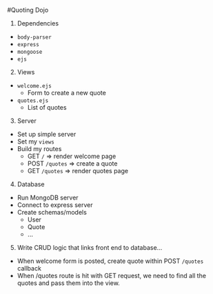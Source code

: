 #Quoting Dojo

1. Dependencies
  + `body-parser`
  + `express`
  + `mongoose`
  + `ejs`

2. Views
  + `welcome.ejs`
    + Form to create a new quote
  + `quotes.ejs`
    + List of quotes

3. Server
  + Set up simple server
  + Set my `views`
  + Build my routes
    + GET `/` => render welcome page
    + POST `/quotes` => create a quote
    + GET `/quotes` => render quotes page

4. Database
  + Run MongoDB server
  + Connect to express server
  + Create schemas/models
    + User
    + Quote
    + ...

5. Write CRUD logic that links front end to database...
  + When welcome form is posted, create quote within POST `/quotes` callback
  + When /quotes route is hit with GET request, we need to find all the quotes and pass them into the view.